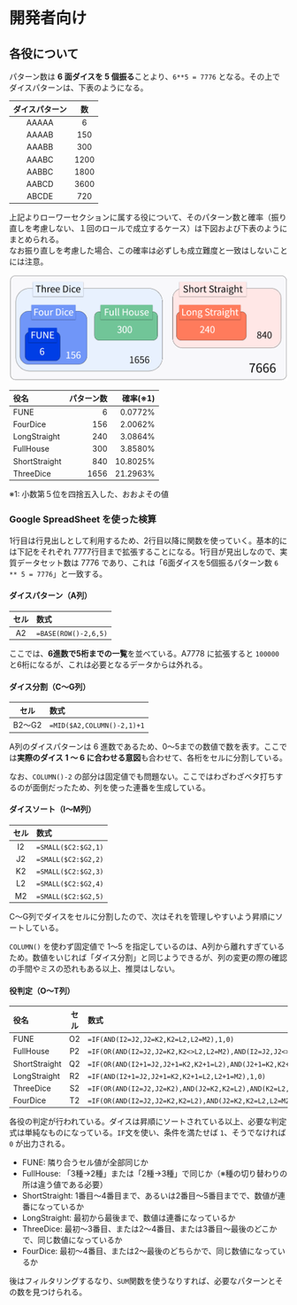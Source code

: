 # 開発者向け

## 各役について

パターン数は **6 面ダイスを 5 個振る**ことより、`6**5 = 7776` となる。その上でダイスパターンは、下表のようになる。

|ダイスパターン|数|
|:---:|:---:|
|AAAAA|6|
|AAAAB|150|
|AAABB|300|
|AAABC|1200|
|AABBC|1800|
|AABCD|3600|
|ABCDE|720|

上記よりローワーセクションに属する役について、そのパターン数と確率（振り直しを考慮しない、１回のロールで成立するケース）は下図および下表のようにまとめられる。  
なお振り直しを考慮した場合、この確率は必ずしも成立難度と一致はしないことには注意。

![各役の関係をベン図で示したもの、全パターン 7776 の内、スリーダイス(1656) の中にフルハウス(300) とフォーダイス(156) が含まれ、フォーダイス内にフネ(6)が含まれる。それとは別にショートストレート(840) 内にロングストレート(240) が含まれている](./images/venn-diagram-to-under-section.png)

|役名|パターン数|確率(※1)|
|:---|---:|---:|
|FUNE|6|0.0772%|
|FourDice|156|2.0062%|
|LongStraight|240|3.0864%|
|FullHouse|300|3.8580%|
|ShortStraight|840|10.8025%|
|ThreeDice|1656|21.2963%|

※1: 小数第５位を四捨五入した、おおよその値

### Google SpreadSheet を使った検算

1行目は行見出しとして利用するため、2行目以降に関数を使っていく。基本的には下記をそれぞれ 7777行目まで拡張することになる。1行目が見出しなので、実質データセット数は 7776 であり、これは「6面ダイスを5個振るパターン数 `6 ** 5 = 7776`」と一致する。

#### ダイスパターン（A列）

|セル|数式|
|:---:|:---|
|A2|`=BASE(ROW()-2,6,5)`|

ここでは、**6進数で5桁までの一覧**を並べている。A7778 に拡張すると `100000` と6桁になるが、これは必要となるデータからは外れる。

#### ダイス分割（C〜G列）

|セル|数式|
|:---:|:---|
|B2〜G2|`=MID($A2,COLUMN()-2,1)+1`|

A列のダイスパターンは 6 進数であるため、0〜5までの数値で数を表す。ここでは**実際のダイス 1 〜 6 に合わせる意図**も合わせて、各桁をセルに分割している。

なお、`COLUMN()-2` の部分は固定値でも問題ない。ここではわざわざベタ打ちするのが面倒だったため、列を使った連番を生成している。

#### ダイスソート（I〜M列）

|セル|数式|
|:---:|:---|
|I2|`=SMALL($C2:$G2,1)`|
|J2|`=SMALL($C2:$G2,2)`|
|K2|`=SMALL($C2:$G2,3)`|
|L2|`=SMALL($C2:$G2,4)`|
|M2|`=SMALL($C2:$G2,5)`|

C〜G列でダイスをセルに分割したので、次はそれを管理しやすいよう昇順にソートしている。

`COLUMN()` を使わず固定値で 1〜5 を指定しているのは、A列から離れすぎているため。数値をいじれば「ダイス分割」と同じようできるが、列の変更の際の確認の手間やミスの恐れもある以上、推奨はしない。

#### 役判定（O〜T列）

|役名|セル|数式|
|:---|:---:|:---|
|FUNE|O2|`=IF(AND(I2=J2,J2=K2,K2=L2,L2=M2),1,0)`|
|FullHouse|P2|`=IF(OR(AND(I2=J2,J2=K2,K2<>L2,L2=M2),AND(I2=J2,J2<>K2,K2=L2,L2=M2)),1,0)`|
|ShortStraight|Q2|`=IF(OR(AND(I2+1=J2,J2+1=K2,K2+1=L2),AND(J2+1=K2,K2+1=L2,L2+1=M2)),1,0)`|
|LongStraight|R2|`=IF(AND(I2+1=J2,J2+1=K2,K2+1=L2,L2+1=M2),1,0)`|
|ThreeDice|S2|`=IF(OR(AND(I2=J2,J2=K2),AND(J2=K2,K2=L2),AND(K2=L2,L2=M2)),1,0)`|
|FourDice|T2|`=IF(OR(AND(I2=J2,J2=K2,K2=L2),AND(J2=K2,K2=L2,L2=M2)),1,0)`|

各役の判定が行われている。ダイスは昇順にソートされている以上、必要な判定式は単純なものになっている。`IF`文を使い、条件を満たせば `1`、そうでなければ `0` が出力される。

- FUNE: 隣り合うセル値が全部同じか
- FullHouse: 「3種→2種」または「2種→3種」で同じか（※種の切り替わりの所は違う値である必要）
- ShortStraight: 1番目〜4番目まで、あるいは2番目〜5番目までで、数値が連番になっているか
- LongStraight: 最初から最後まで、数値は連番になっているか
- ThreeDice: 最初〜3番目、または2〜4番目、または3番目〜最後のどこかで、同じ数値になっているか
- FourDice: 最初〜4番目、または2〜最後のどちらかで、同じ数値になっているか

後はフィルタリングするなり、`SUM`関数を使うなりすれば、必要なパターンとその数を見つけられる。
